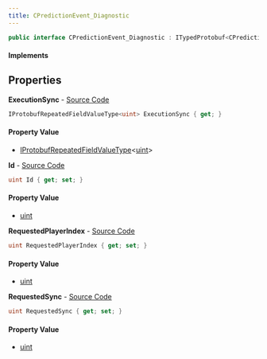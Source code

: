 ```yaml
---
title: CPredictionEvent_Diagnostic
---
```


```csharp
public interface CPredictionEvent_Diagnostic : ITypedProtobuf<CPredictionEvent_Diagnostic>, INativeHandle
```

#### Implements

## Properties

**ExecutionSync** - [Source Code](https://github.com/swiftly-solution/swiftlys2/blob/master/managed/src/SwiftlyS2.Generated/Protobufs/Interfaces/CPredictionEvent_Diagnostic.cs#L22)

```csharp
IProtobufRepeatedFieldValueType<uint> ExecutionSync { get; }
```

#### Property Value

- [IProtobufRepeatedFieldValueType](/docs/api/shared/netmessages/iprotobufrepeatedfieldvaluetype-1)<[uint](https://learn.microsoft.com/dotnet/api/system.uint32)>

**Id** - [Source Code](https://github.com/swiftly-solution/swiftlys2/blob/master/managed/src/SwiftlyS2.Generated/Protobufs/Interfaces/CPredictionEvent_Diagnostic.cs#L13)

```csharp
uint Id { get; set; }
```

#### Property Value

- [uint](https://learn.microsoft.com/dotnet/api/system.uint32)

**RequestedPlayerIndex** - [Source Code](https://github.com/swiftly-solution/swiftlys2/blob/master/managed/src/SwiftlyS2.Generated/Protobufs/Interfaces/CPredictionEvent_Diagnostic.cs#L19)

```csharp
uint RequestedPlayerIndex { get; set; }
```

#### Property Value

- [uint](https://learn.microsoft.com/dotnet/api/system.uint32)

**RequestedSync** - [Source Code](https://github.com/swiftly-solution/swiftlys2/blob/master/managed/src/SwiftlyS2.Generated/Protobufs/Interfaces/CPredictionEvent_Diagnostic.cs#L16)

```csharp
uint RequestedSync { get; set; }
```

#### Property Value

- [uint](https://learn.microsoft.com/dotnet/api/system.uint32)

